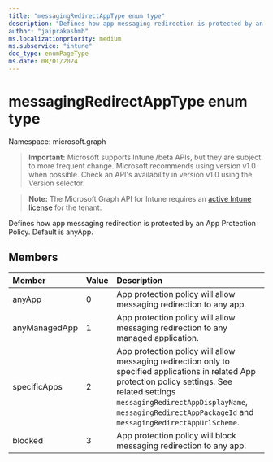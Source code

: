 ```yaml
---
title: "messagingRedirectAppType enum type"
description: "Defines how app messaging redirection is protected by an App Protection Policy. Default is anyApp."
author: "jaiprakashmb"
ms.localizationpriority: medium
ms.subservice: "intune"
doc_type: enumPageType
ms.date: 08/01/2024
---
```


# messagingRedirectAppType enum type

Namespace: microsoft.graph

> **Important:** Microsoft supports Intune /beta APIs, but they are subject to more frequent change. Microsoft recommends using version v1.0 when possible. Check an API's availability in version v1.0 using the Version selector.

> **Note:** The Microsoft Graph API for Intune requires an [active Intune license](https://go.microsoft.com/fwlink/?linkid=839381) for the tenant.

Defines how app messaging redirection is protected by an App Protection Policy. Default is anyApp.

## Members
|Member|Value|Description|
|:---|:---|:---|
|anyApp|0|App protection policy will allow messaging redirection to any app.|
|anyManagedApp|1|App protection policy will allow messaging redirection to any managed application.|
|specificApps|2|App protection policy will allow messaging redirection only to specified applications in related App protection policy settings. See related settings `messagingRedirectAppDisplayName`, `messagingRedirectAppPackageId` and `messagingRedirectAppUrlScheme`.|
|blocked|3|App protection policy will block messaging redirection to any app.|